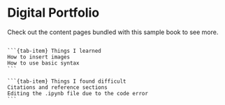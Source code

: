 # Digital Portfolio


Check out the content pages bundled with this sample book to see more.

```{tableofcontents
```
````{tab-set}
```{tab-item} Things I learned
How to insert images
How to use basic syntax
```

```{tab-item} Things I found difficult
Citations and reference sections
Editing the .ipynb file due to the code error
```
````